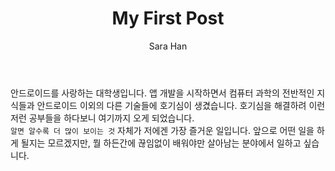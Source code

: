 ﻿---
layout: post
title: "My First Post"
author: "Sara Han"
comments : false
---

안드로이드를 사랑하는 대학생입니다. 앱 개발을 시작하면서 컴퓨터 과학의 전반적인 지식들과 안드로이드 이외의 다른 기술들에 호기심이 생겼습니다. 호기심을 해결하려 이런 저런 공부들을 하다보니 여기까지 오게 되었습니다.
<br>
`알면 알수록 더 많이 보이는 것` 자체가 저에겐 가장 즐거운 일입니다. 앞으로 어떤 일을 하게 될지는 모르겠지만, 뭘 하든간에 끊임없이 배워야만 살아남는 분야에서 일하고 싶습니다.
